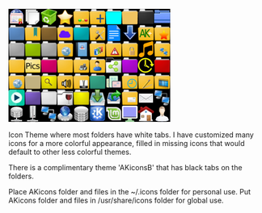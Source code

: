 ![](sample.png)

Icon Theme where most folders have white tabs.
I have customized many icons for a more colorful appearance, filled in missing icons that would default to other less colorful themes.

There is a complimentary theme 'AKiconsB' that has black tabs on the folders.

Place AKicons folder and files in the ~/.icons folder for personal use.
Put AKicons folder and files in /usr/share/icons folder for global use.
